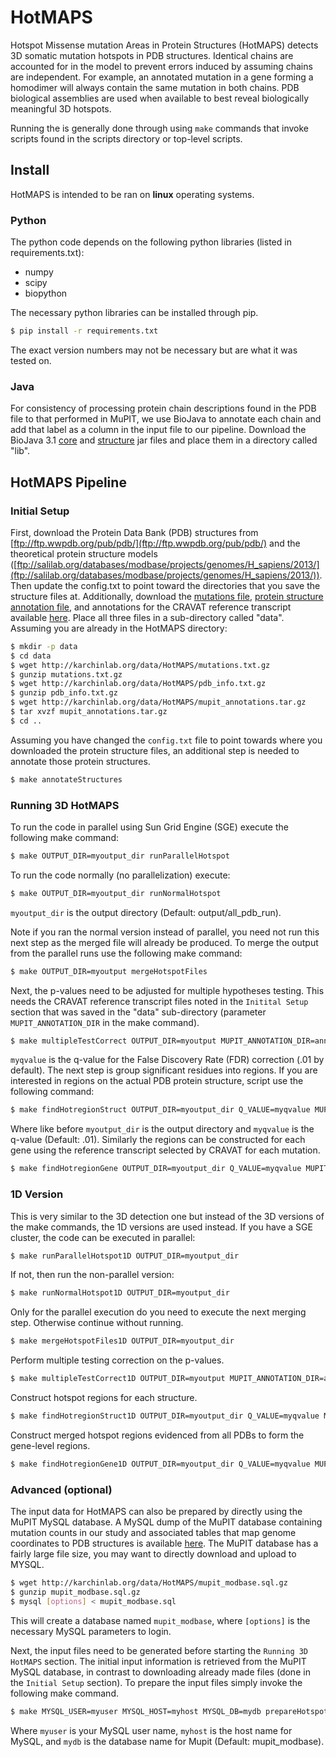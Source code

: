 # HotMAPS

Hotspot Missense mutation Areas in Protein Structures (HotMAPS) detects 3D somatic mutation hotspots in PDB structures.
Identical chains are accounted for in the model to prevent errors induced by assuming chains
are independent. For example, an annotated mutation in a gene forming a homodimer
will always contain the same mutation in both chains. PDB biological assemblies are
used when available to best reveal biologically meaningful 3D hotspots.

Running the is generally done through using `make` commands that invoke scripts
found in the scripts directory or top-level scripts.

## Install

HotMAPS is intended to be ran on **linux** operating systems.

### Python

The python code depends on the following python libraries (listed in requirements.txt):

* numpy
* scipy
* biopython

The necessary python libraries can be installed through pip.

```bash
$ pip install -r requirements.txt
```

The exact version numbers may not be necessary but are what it was tested on.

### Java

For consistency of processing protein chain descriptions found in the PDB file to that performed in MuPIT, we use BioJava to annotate each chain and add that label as a column in the input file to our pipeline. Download the BioJava 3.1 [core](http://biojava.org/download/maven/org/biojava/biojava3-core/3.1.0/biojava3-core-3.1.0.jar) and [structure](http://biojava.org/download/maven/org/biojava/biojava3-structure/3.1.0/biojava3-structure-3.1.0.jar) jar files and place them in a directory called "lib".

## HotMAPS Pipeline

### Initial Setup

First, download the Protein Data Bank (PDB) structures from [ftp://ftp.wwpdb.org/pub/pdb/](ftp://ftp.wwpdb.org/pub/pdb/) and the theoretical protein structure models ([ftp://salilab.org/databases/modbase/projects/genomes/H_sapiens/2013/](ftp://salilab.org/databases/modbase/projects/genomes/H_sapiens/2013/)). Then update the config.txt to point toward the directories that you save the structure files at.  Additionally, download the [mutations file](http://karchinlab.org/data/HotMAPS/mutations.txt.gz), [protein structure annotation file](http://karchinlab.org/data/HotMAPS/pdb_info.txt.gz), and  annotations for the CRAVAT reference transcript available [here](http://karchinlab.org/data/HotMAPS/mupit_annotations.tar.gz). Place all three files in a sub-directory called "data". Assuming you are already in the HotMAPS directory:

```bash
$ mkdir -p data
$ cd data
$ wget http://karchinlab.org/data/HotMAPS/mutations.txt.gz
$ gunzip mutations.txt.gz
$ wget http://karchinlab.org/data/HotMAPS/pdb_info.txt.gz
$ gunzip pdb_info.txt.gz
$ wget http://karchinlab.org/data/HotMAPS/mupit_annotations.tar.gz
$ tar xvzf mupit_annotations.tar.gz
$ cd ..
```

Assuming you have changed the `config.txt` file to point towards where you downloaded the protein structure files, an additional step is needed to annotate those protein structures.

```bash
$ make annotateStructures
```

### Running 3D HotMAPS

To run the code in parallel using Sun Grid Engine (SGE) execute the following make command:

```bash
$ make OUTPUT_DIR=myoutput_dir runParallelHotspot
```

To run the code normally (no parallelization) execute:

```bash
$ make OUTPUT_DIR=myoutput_dir runNormalHotspot
```

`myoutput_dir` is the output directory (Default: output/all_pdb_run).

Note if you ran the normal version instead of parallel, you need not run this next step
as the merged file will already be produced. To merge the output from the parallel 
runs use the following make command:

```bash
$ make OUTPUT_DIR=myoutput mergeHotspotFiles
```

Next, the p-values need to be adjusted for multiple hypotheses testing. 
This needs the CRAVAT reference transcript files noted in the `Initital Setup`
section that was saved in the "data" sub-directory (parameter `MUPIT_ANNOTATION_DIR` in the make command).

```bash
$ make multipleTestCorrect OUTPUT_DIR=myoutput MUPIT_ANNOTATION_DIR=annotation_dir Q_VALUE=myqvalue 
```

`myqvalue` is the q-value for the False Discovery Rate (FDR) correction (.01 by default). The next step is group significant residues
into regions. If you are interested in regions on the actual PDB protein structure,
script use the following command:

```bash
$ make findHotregionStruct OUTPUT_DIR=myoutput_dir Q_VALUE=myqvalue MUPIT_ANNOTATION_DIR=annotation_dir
```

Where like before `myoutput_dir` is the output directory and `myqvalue` is the
q-value (Default: .01). Similarly the regions can be constructed for each gene
using the reference transcript selected by CRAVAT for each mutation. 

```bash
$ make findHotregionGene OUTPUT_DIR=myoutput_dir Q_VALUE=myqvalue MUPIT_ANNOTATION_DIR=annotation_dir
```

### 1D Version

This is very similar to the 3D detection one but instead of the 3D versions
of the make commands, the 1D versions are used instead. If you have 
a SGE cluster, the code can be executed in parallel:

```bash
$ make runParallelHotspot1D OUTPUT_DIR=myoutput_dir
```

If not, then run the non-parallel version:

```bash
$ make runNormalHotspot1D OUTPUT_DIR=myoutput_dir
```

Only for the parallel execution do you need to execute the
next merging step. Otherwise continue without running.

```bash
$ make mergeHotspotFiles1D OUTPUT_DIR=myoutput_dir
```

Perform multiple testing correction on the p-values.

```bash
$ make multipleTestCorrect1D OUTPUT_DIR=myoutput MUPIT_ANNOTATION_DIR=annotation_dir Q_VALUE=myqvalue 
```

Construct hotspot regions for each structure.

```bash
$ make findHotregionStruct1D OUTPUT_DIR=myoutput_dir Q_VALUE=myqvalue MUPIT_ANNOTATION_DIR=annotation_dir
```

Construct merged hotspot regions evidenced from all PDBs to form the gene-level
regions.

```bash
$ make findHotregionGene1D OUTPUT_DIR=myoutput_dir Q_VALUE=myqvalue MUPIT_ANNOTATION_DIR=annotation_dir
```

### Advanced (optional)

The input data for HotMAPS can also be prepared by directly using the MuPIT MySQL database. A MySQL dump of the MuPIT database containing mutation counts in our study and associated tables that map genome coordinates to PDB structures is available [here](http://karchinlab.org/data/HotMAPS/mupit_modbase.sql.gz). The MuPIT database has a fairly large file size, you may want to directly download and upload to MYSQL.

```bash
$ wget http://karchinlab.org/data/HotMAPS/mupit_modbase.sql.gz
$ gunzip mupit_modbase.sql.gz
$ mysql [options] < mupit_modbase.sql
```

This will create a database named `mupit_modbase`, where `[options]` is the necessary MySQL parameters to login.

Next, the input files need to be generated before starting the `Running 3D HotMAPS` section. The initial input information
is retrieved from the MuPIT MySQL database, in contrast to downloading already made files (done in the `Initial Setup` section). To prepare the input files simply invoke the following make command.

```bash
$ make MYSQL_USER=myuser MYSQL_HOST=myhost MYSQL_DB=mydb prepareHotspotInput
```

Where `myuser` is your MySQL user name, `myhost` is the host name for MySQL, and `mydb` is the database name
for Mupit (Default: mupit_modbase).
